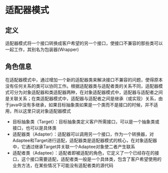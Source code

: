 # 适配器模式

## 定义
适配器模式将一个接口转换成客户希望的另一个接口，使接口不兼容的那些类可以一起工作，其别名为包装器(Wrapper)

## 角色信息
在适配器模式中，通过增加一个新的适配器类来解决接口不兼容的问题，使得原本没有任何关系的类可以协同工作。根据适配器类与适配者类的关系不同，适配器模式可分为对象适配器和类适配器两种，在对象适配器模式中，适配器与适配者之间是关联关系；在类适配器模式中，适配器与适配者之间是继承（或实现）关系，由于java中没有多继承，如果目标抽象类如果是一个类而不是接口的时候，并不适用，所以这里只说对象适配器模式

* 目标抽象类（Target）：目标抽象类定义客户所需接口，可以是一个抽象类或接口，也可以是具体类
* 适配器类（Adapter）：适配器可以调用另一个接口，作为一个转换器，对Adaptee和Target进行适配，适配器类是适配器模式的核心，在对象适配器中，它通过继承Target并关联一个Adaptee对象使二者产生联系
* 适配者类（Adaptee）：适配者即被适配的角色，它定义了一个已经存在的接口，这个接口需要适配，适配者类一般是一个具体类，包含了客户希望使用的业务方法，在某些情况下可能没有适配者类的源代码
